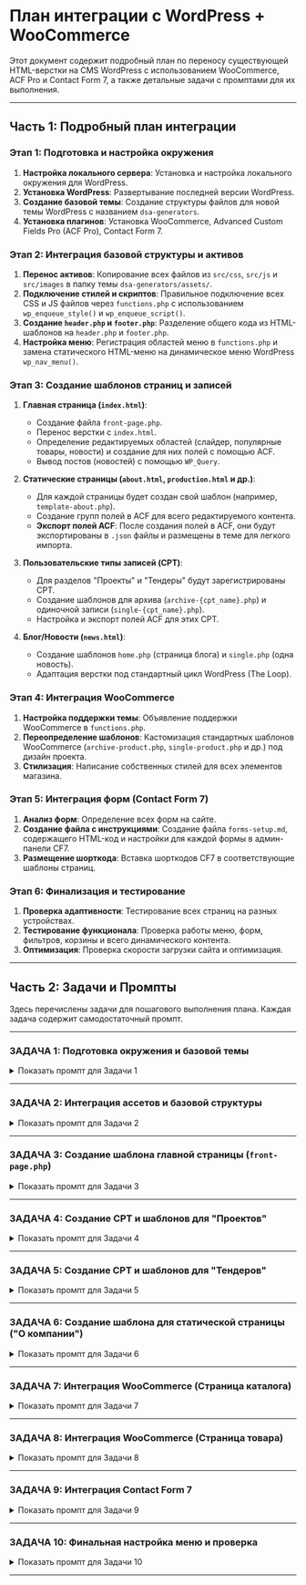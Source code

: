 # План интеграции с WordPress + WooCommerce

Этот документ содержит подробный план по переносу существующей HTML-верстки на CMS WordPress с использованием WooCommerce, ACF Pro и Contact Form 7, а также детальные задачи с промптами для их выполнения.

---

## Часть 1: Подробный план интеграции

### **Этап 1: Подготовка и настройка окружения**

1.  **Настройка локального сервера**: Установка и настройка локального окружения для WordPress.
2.  **Установка WordPress**: Развертывание последней версии WordPress.
3.  **Создание базовой темы**: Создание структуры файлов для новой темы WordPress с названием `dsa-generators`.
4.  **Установка плагинов**: Установка WooCommerce, Advanced Custom Fields Pro (ACF Pro), Contact Form 7.

### **Этап 2: Интеграция базовой структуры и активов**

1.  **Перенос активов**: Копирование всех файлов из `src/css`, `src/js` и `src/images` в папку темы `dsa-generators/assets/`.
2.  **Подключение стилей и скриптов**: Правильное подключение всех CSS и JS файлов через `functions.php` с использованием `wp_enqueue_style()` и `wp_enqueue_script()`.
3.  **Создание `header.php` и `footer.php`**: Разделение общего кода из HTML-шаблонов на `header.php` и `footer.php`.
4.  **Настройка меню**: Регистрация областей меню в `functions.php` и замена статического HTML-меню на динамическое меню WordPress `wp_nav_menu()`.

### **Этап 3: Создание шаблонов страниц и записей**

1.  **Главная страница (`index.html`)**:
    *   Создание файла `front-page.php`.
    *   Перенос верстки с `index.html`.
    *   Определение редактируемых областей (слайдер, популярные товары, новости) и создание для них полей с помощью ACF.
    *   Вывод постов (новостей) с помощью `WP_Query`.

2.  **Статические страницы (`about.html`, `production.html` и др.)**:
    *   Для каждой страницы будет создан свой шаблон (например, `template-about.php`).
    *   Создание групп полей в ACF для всего редактируемого контента.
    *   **Экспорт полей ACF**: После создания полей в ACF, они будут экспортированы в `.json` файлы и размещены в теме для легкого импорта.

3.  **Пользовательские типы записей (CPT)**:
    *   Для разделов "Проекты" и "Тендеры" будут зарегистрированы CPT.
    *   Создание шаблонов для архива (`archive-{cpt_name}.php`) и одиночной записи (`single-{cpt_name}.php`).
    *   Настройка и экспорт полей ACF для этих CPT.

4.  **Блог/Новости (`news.html`)**:
    *   Создание шаблонов `home.php` (страница блога) и `single.php` (одна новость).
    *   Адаптация верстки под стандартный цикл WordPress (The Loop).

### **Этап 4: Интеграция WooCommerce**

1.  **Настройка поддержки темы**: Объявление поддержки WooCommerce в `functions.php`.
2.  **Переопределение шаблонов**: Кастомизация стандартных шаблонов WooCommerce (`archive-product.php`, `single-product.php` и др.) под дизайн проекта.
3.  **Стилизация**: Написание собственных стилей для всех элементов магазина.

### **Этап 5: Интеграция форм (Contact Form 7)**

1.  **Анализ форм**: Определение всех форм на сайте.
2.  **Создание файла с инструкциями**: Создание файла `forms-setup.md`, содержащего HTML-код и настройки для каждой формы в админ-панели CF7.
3.  **Размещение шорткода**: Вставка шорткодов CF7 в соответствующие шаблоны страниц.

### **Этап 6: Финализация и тестирование**

1.  **Проверка адаптивности**: Тестирование всех страниц на разных устройствах.
2.  **Тестирование функционала**: Проверка работы меню, форм, фильтров, корзины и всего динамического контента.
3.  **Оптимизация**: Проверка скорости загрузки сайта и оптимизация.

---

## Часть 2: Задачи и Промпты

Здесь перечислены задачи для пошагового выполнения плана. Каждая задача содержит самодостаточный промпт.

---

### **ЗАДАЧА 1: Подготовка окружения и базовой темы**

<details>
<summary>Показать промпт для Задачи 1</summary>

---
**АКТИВНАЯ ЗАДАЧА: Подготовка окружения и базовой темы**

**## ЦЕЛЬ**
Создать базовую структуру для новой темы WordPress с названием `dsa-generators` внутри стандартной директории `wp-content/themes/`.

**### СТАТУС ВЫПОЛНЕНИЯ**
- [ ] 1. Создана директория темы `dsa-generators`.
- [ ] 2. Создан файл `style.css` с заголовком темы.
- [ ] 3. Созданы пустые файлы: `index.php`, `functions.php`, `header.php`, `footer.php`.
- [ ] 4. Структура проверена.

**### КРИТЕРИИ ВЫПОЛНЕНИЯ**
- В директории `wp-content/themes/` существует папка `dsa-generators`.
- Внутри `dsa-generators` находятся файлы:
  - `style.css` (с корректными комментариями для WordPress).
  - `index.php`
  - `functions.php`
  - `header.php`
  - `footer.php`

**### ШАГИ**
1.  Создай директорию с названием `dsa-generators` по пути `wp-content/themes/`.
2.  Внутри `wp-content/themes/dsa-generators/` создай файл `style.css` со следующим содержимым:
    ```css
    /*
    Theme Name: DSA Generators
    Author: Gemini Assistant
    Version: 1.0
    */
    ```
3.  Создай пустые файлы `index.php`, `functions.php`, `header.php` и `footer.php` в той же директории.
4.  Выполни команду для проверки структуры.

**### ПРОВЕРКА**
Выполни команду `ls -R wp-content/themes/dsa-generators` для проверки созданной структуры.

**### ЗАВЕРШЕНИЕ**
После успешного выполнения всех шагов и проверки, сообщи: "**ЗАДАЧА 1 ЗАВЕРШЕНА**".

**### СЛЕДУЮЩАЯ ЗАДАЧА**
Интеграция ассетов и базовой структуры.
---
</details>

---

### **ЗАДАЧА 2: Интеграция ассетов и базовой структуры**

<details>
<summary>Показать промпт для Задачи 2</summary>

---
**АКТИВНАЯ ЗАДАЧА: Интеграция ассетов и базовой структуры**

**## ЦЕЛЬ**
Перенести статичные ассеты (CSS, JS, изображения) из `src/` в новую тему WordPress и подключить их через `functions.php`. Разделить базовую HTML-структуру на `header.php` и `footer.php`.

**### СТАТУС ВЫПОЛНЕНИЯ**
- [ ] 1. Создана директория `assets` в папке темы.
- [ ] 2. Все файлы из `src/css`, `src/js`, `src/images`, `src/img` скопированы в `wp-content/themes/dsa-generators/assets/`.
- [ ] 3. В `functions.php` добавлен код для подключения стилей и скриптов.
- [ ] 4. Содержимое `src/html/index.html` разделено между `header.php` и `footer.php`.
- [ ] 5. В `header.php` добавлена функция `wp_head()`, а в `footer.php` — `wp_footer()`.

**### КРИТЕРИИ ВЫПОЛНЕНИЯ**
- Существует и наполнена директория `wp-content/themes/dsa-generators/assets`.
- Файл `functions.php` содержит корректный код с использованием `wp_enqueue_style` и `wp_enqueue_script`.
- `header.php` содержит начало HTML-документа, включая тег `<header>`.
- `footer.php` содержит тег `<footer>` и завершение HTML-документа.
- `index.php` содержит вызовы `get_header()` и `get_footer()`.

**### ШАГИ**
1.  Создай директорию `assets` внутри `wp-content/themes/dsa-generators/`.
2.  Скопируй содержимое папок `src/css`, `src/js`, `src/images`, `src/img` в `wp-content/themes/dsa-generators/assets/`.
3.  Добавь в `functions.php` PHP-код для регистрации и подключения всех CSS и JS файлов из `assets`. Используй `get_template_directory_uri()`.
4.  Возьми файл `src/html/index.html`. Скопируй все его содержимое до секции `<main>` (включительно) в `header.php`.
5.  В конец `header.php` (перед `</head>`) добавь `<?php wp_head(); ?>`.
6.  Оставшуюся часть `src/html/index.html` (от `</main>` до конца) скопируй в `footer.php`.
7.  В конец `footer.php` (перед `</body>`) добавь `<?php wp_footer(); ?>`.
8.  В `index.php` добавь:
    ```php
    <?php
    get_header();
    // Тут будет контент
    get_footer();
    ```

**### ПРОВЕРКА**
1.  Выполни `ls -R wp-content/themes/dsa-generators/assets` для проверки ассетов.
2.  Проверь содержимое файлов `functions.php`, `header.php`, `footer.php`, `index.php`.

**### ЗАВЕРШЕНИЕ**
После успешного выполнения всех шагов и проверки, сообщи: "**ЗАДАЧА 2 ЗАВЕРШЕНА**".

**### СЛЕДУЮЩАЯ ЗАДАЧА**
Создание шаблона главной страницы (`front-page.php`).
---
</details>

---

### **ЗАДАЧА 3: Создание шаблона главной страницы (`front-page.php`)**

<details>
<summary>Показать промпт для Задачи 3</summary>

---
**АКТИВНАЯ ЗАДАЧА: Создание шаблона главной страницы (`front-page.php`)**

**## ЦЕЛЬ**
Создать шаблон для главной страницы (`front-page.php`), перенести в него верстку из `src/html/index.html` и подготовить к интеграции с ACF и WordPress.

**### СТАТУС ВЫПОЛНЕНИЯ**
- [ ] 1. Создан файл `front-page.php`.
- [ ] 2. В `front-page.php` добавлены `get_header()` и `get_footer()`.
- [ ] 3. Содержимое тега `<main>` из `src/html/index.html` перенесено в `front-page.php`.
- [ ] 4. В коде расставлены комментарии `// ACF: Section Name` для блоков, которые будут управляться через ACF.
- [ ] 5. Статический вывод новостей заменен на базовый цикл `WP_Query`.

**### КРИТЕРИИ ВЫПОЛНЕНИЯ**
- Существует файл `wp-content/themes/dsa-generators/front-page.php`.
- Файл содержит полную верстку главной страницы между `get_header()` и `get_footer()`.
- Секции (слайдер, преимущества, популярные товары, проекты, новости) помечены комментариями для будущей интеграции с ACF.
- Блок новостей использует `WP_Query` для вывода записей типа `post`.

**### ШАГИ**
1.  Создай файл `front-page.php` в директории темы.
2.  Добавь в начало файла `<?php get_header(); ?>` и в конец `<?php get_footer(); ?>`.
3.  Скопируй все содержимое из `src/html/index.html`, находящееся внутри тега `<main>`, и вставь его между `get_header()` и `get_footer()` в `front-page.php`.
4.  Пройдись по файлу `front-page.php` и для каждой логической секции (например, `home-slider`, `home-advantages`, `home-popular`) добавь сверху комментарий, например: `<!-- ACF: Home Slider -->`.
5.  Найди секцию новостей (`home-news`). Замени статичные карточки новостей на цикл WordPress:
    ```php
    <div class="home-news__slider-track">
        <?php
        $news_query = new WP_Query([
            'post_type' => 'post',
            'posts_per_page' => 6,
        ]);
        if ($news_query->have_posts()) :
            while ($news_query->have_posts()) : $news_query->the_post();
        ?>
                <!-- Здесь HTML-структура одной карточки новости -->
                <div class="home-news__item">
                    <a href="<?php the_permalink(); ?>" class="home-news__item-image-link">
                        <!-- Вместо статичного src используй a:1:{s:4:"ru_RU";s:0:"";} -->
                        <img src="<?php echo get_the_post_thumbnail_url() ?: 'https://via.placeholder.com/400x250'; ?>" alt="<?php the_title_attribute(); ?>" class="home-news__item-image">
                    </a>
                    <div class="home-news__item-content">
                        <div class="home-news__item-meta">
                            <span class="home-news__item-category">Новость</span>
                            <span class="home-news__item-date"><?php echo get_the_date('j F Y'); ?></span>
                        </div>
                        <h3 class="home-news__item-title">
                            <a href="<?php the_permalink(); ?>"><?php the_title(); ?></a>
                        </h3>
                        <div class="home-news__item-excerpt">
                            <?php the_excerpt(); ?>
                        </div>
                    </div>
                </div>
        <?php
            endwhile;
            wp_reset_postdata();
        else :
            echo '<p>Новостей пока нет.</p>';
        endif;
        ?>
    </div>
    ```
6.  Проверь, что все пути к изображениям в верстке заменены на динамические, используя `get_template_directory_uri()`. Пример: `src="img/slider1.webp"` -> `src="<?php echo get_template_directory_uri(); ?>/assets/img/slider1.webp"`.

**### ПРОВЕРКА**
- Открой сайт в браузере. Главная страница должна отображаться с версткой из `index.html` и выводить последние новости из WordPress.

**### ЗАВЕРШЕНИЕ**
После успешного выполнения всех шагов и проверки, сообщи: "**ЗАДАЧА 3 ЗАВЕРШЕНА**".

**### СЛЕДУЮЩАЯ ЗАДАЧА**
Создание CPT и шаблонов для "Проектов".
---
</details>

---

### **ЗАДАЧА 4: Создание CPT и шаблонов для "Проектов"**

<details>
<summary>Показать промпт для Задачи 4</summary>

---
**АКТИВНАЯ ЗАДАЧА: Создание CPT и шаблонов для "Проектов"**

**## ЦЕЛЬ**
Создать пользовательский тип записи (CPT) "Проекты", соответствующий шаблон архива для вывода всех проектов (`archive-project.php`) и шаблон для одиночного проекта (`single-project.php`).

**### СТАТУС ВЫПОЛНЕНИЯ**
- [ ] 1. В `functions.php` зарегистрирован CPT `project`.
- [ ] 2. Создан файл `archive-project.php` на основе `src/html/projects.html`.
- [ ] 3. В `archive-project.php` статические карточки заменены на цикл `The Loop`.
- [ ] 4. Создан пустой файл `single-project.php` с `get_header()` и `get_footer()`.
- [ ] 5. Создана группа полей ACF для проектов и экспортирована в `acf-exports/project-fields.json`.

**### КРИТЕРИИ ВЫПОЛНЕНИЯ**
- В админ-панели WordPress появился раздел "Проекты".
- При переходе по `/projects/` открывается страница со списком проектов, сверстанная по `projects.html`.
- Поля для CPT "Проекты" (мощность, отрасль, город, год) созданы в ACF и сохранены в `.json` файл в теме.

**### ШАГИ**
1.  Добавь в `functions.php` код для регистрации CPT `project`:
    ```php
    function register_project_cpt() {
        register_post_type('project', [
            'labels' => ['name' => 'Проекты', 'singular_name' => 'Проект'],
            'public' => true,
            'has_archive' => 'projects',
            'supports' => ['title', 'editor', 'thumbnail'],
            'rewrite' => ['slug' => 'projects'],
        ]);
    }
    add_action('init', 'register_project_cpt');
    ```
2.  Создай файл `archive-project.php`. Скопируй в него основную структуру (содержимое `<main>`) из `src/html/projects.html`.
3.  В `archive-project.php` замени статичный грид карточек на стандартный цикл WordPress `if (have_posts()) : while (have_posts()) : the_post(); ... endwhile; endif;`. Верстка одной карточки должна быть внутри цикла.
4.  Создай файл `single-project.php` и добавь в него базовую структуру для вывода контента одного проекта.
5.  В админ-панели ACF создай группу полей для "Проектов". Добавь поля: "Мощность", "Отрасль", "Город", "Год". Привяжи группу к типу записи "Проект".
6.  Используя инструмент ACF "Экспорт", экспортируй эту группу полей в JSON. Сохрани файл как `project-fields.json` в директории `wp-content/themes/dsa-generators/acf-exports/`. Добавь в `functions.php` код для автоматического импорта JSON файлов из этой папки.

**### ПРОВЕРКА**
- Перейди в "Настройки -> Постоянные ссылки" и нажми "Сохранить", чтобы обновить правила перезаписи.
- Создай несколько тестовых проектов в админ-ке.
- Открой страницу `/projects/` и убедись, что проекты выводятся корректно.

**### ЗАВЕРШЕНИЕ**
После успешного выполнения всех шагов и проверки, сообщи: "**ЗАДАЧА 4 ЗАВЕРШЕНА**".

**### СЛЕДУЮЩАЯ ЗАДАЧА**
Интеграция WooCommerce (Каталог).
---
</details>

---

### **ЗАДАЧА 5: Создание CPT и шаблонов для "Тендеров"**

<details>
<summary>Показать промпт для Задачи 5</summary>

---
**АКТИВНАЯ ЗАДАЧА: Создание CPT и шаблонов для "Тендеров"**

**## ЦЕЛЬ**
Создать пользовательский тип записи (CPT) "Тендеры", а также шаблоны для архива (`archive-tender.php`) и одиночной записи (`single-tender.php`).

**### СТАТУС ВЫПОЛНЕНИЯ**
- [ ] 1. В `functions.php` зарегистрирован CPT `tender`.
- [ ] 2. Создан файл `archive-tender.php` на основе `src/html/tenders.html`.
- [ ] 3. В `archive-tender.php` статические таблицы заменены на цикл `The Loop`.
- [ ] 4. Создан пустой файл `single-tender.php`.
- [ ] 5. Создана группа полей ACF для тендеров и экспортирована в `acf-exports/tender-fields.json`.

**### КРИТЕРИИ ВЫПОЛНЕНИЯ**
- В админ-панели WordPress появился раздел "Тендеры".
- При переходе по `/tenders/` открывается страница со списком тендеров.
- Поля для CPT "Тендеры" (Номер, Заказчик, Сумма, Закон и т.д.) созданы в ACF и сохранены в `.json` файл.

**### ШАГИ**
1.  По аналогии с "Проектами", добавь в `functions.php` код для регистрации CPT `tender`. Установи `has_archive` в `tenders`.
2.  Создай файл `archive-tender.php` и перенеси в него верстку `<main>` из `src/html/tenders.html`.
3.  В `archive-tender.php` замени статичные строки таблиц на цикл WordPress. Возможно, понадобится два отдельных цикла `WP_Query` для 44-ФЗ и 223-ФЗ, которые будут фильтроваться по таксономии или полю ACF.
4.  Создай пустой файл `single-tender.php`.
5.  Создай группу полей ACF для "Тендеров". Добавь поля для всех колонок таблицы. Создай таксономию "Тип закона" (44-ФЗ, 223-ФЗ).
6.  Экспортируй группу полей в `wp-content/themes/dsa-generators/acf-exports/tender-fields.json`.

**### ПРОВЕРКА**
- Обнови постоянные ссылки.
- Создай несколько тестовых тендеров.
- Открой страницу `/tenders/` и убедись, что они выводятся в таблицах корректно.

**### ЗАВЕРШЕНИЕ**
После успешного выполнения всех шагов и проверки, сообщи: "**ЗАДАЧА 5 ЗАВЕРШЕНА**".

**### СЛЕДУЮЩАЯ ЗАДАЧА**
Создание шаблона для статической страницы ("О компании").
---
</details>

---

### **ЗАДАЧА 6: Создание шаблона для статической страницы ("О компании")**

<details>
<summary>Показать промпт для Задачи 6</summary>

---
**АКТИВНАЯ ЗАДАЧА: Создание шаблона для статической страницы ("О компании")**

**## ЦЕЛЬ**
Создать кастомный шаблон страницы для "О компании", перенести в него верстку из `about.html` и подготовить к интеграции с ACF. Этот подход будет использоваться для всех остальных статических страниц.

**### СТАТУС ВЫПОЛНЕНИЯ**
- [ ] 1. Создан файл `template-about.php`.
- [ ] 2. В `template-about.php` добавлен заголовок шаблона.
- [ ] 3. Перенесена верстка `<main>` из `src/html/about.html`.
- [ ] 4. Динамические секции помечены комментариями `<!-- ACF: ... -->`.
- [ ] 5. Создана страница "О компании" в админ-панели и ей присвоен новый шаблон.
- [ ] 6. Созданы и экспортированы поля ACF в `acf-exports/about-page-fields.json`.

**### КРИТЕРИИ ВЫПОЛНЕНИЯ**
- Существует файл `template-about.php`.
- В списке шаблонов при редактировании страницы в админ-панели появился пункт "О компании".
- При переходе на созданную страницу отображается верстка `about.html`.
- Поля ACF для страницы экспортированы.

**### ШАГИ**
1.  Создай файл `template-about.php` в корневой директории темы.
2.  Добавь в самое начало файла следующий PHP-комментарий:
    ```php
    <?php
    /*
    Template Name: О компании
    */
    get_header();
    ?>
    ```
3.  Скопируй содержимое тега `<main>` из `src/html/about.html` в `template-about.php`.
4.  В конец файла `template-about.php` добавь `<?php get_footer(); ?>`.
5.  Пометь все секции, которые должны редактироваться, комментариями.
6.  Зайди в админ-панель -> "Страницы" -> "Добавить новую". Создай страницу "О компании". В атрибутах страницы выбери шаблон "О компании".
7.  Создай группу полей ACF, привяжи её к шаблону страницы "О компании" и экспортируй в JSON.

**### ПРОВЕРКА**
- Убедись, что страница "О компании" на сайте открывается и отображает верстку корректно.

**### ЗАВЕРШЕНИЕ**
После успешного выполнения всех шагов и проверки, сообщи: "**ЗАДАЧА 6 ЗАВЕРШЕНА**".

**### СЛЕДУЮЩАЯ ЗАДАЧА**
Интеграция WooCommerce (Страница каталога).
---
</details>

---

### **ЗАДАЧА 7: Интеграция WooCommerce (Страница каталога)**

<details>
<summary>Показать промпт для Задачи 7</summary>

---
**АКТИВНАЯ ЗАДАЧА: Интеграция WooCommerce (Страница каталога)**

**## ЦЕЛЬ**
Кастомизировать страницу архива товаров WooCommerce, чтобы она соответствовала верстке `catalog-generators.html`.

**### СТАТУС ВЫПОЛНЕНИЯ**
- [ ] 1. В `functions.php` добавлена поддержка WooCommerce.
- [ ] 2. Создана директория `woocommerce` в папке темы.
- [ ] 3. Файл `archive-product.php` скопирован из плагина в тему.
- [ ] 4. Верстка из `catalog-generators.html` интегрирована в `archive-product.php`.
- [ ] 5. Статический вывод товаров заменен на цикл WooCommerce.

**### КРИТЕРИИ ВЫПОЛНЕНИЯ**
- Страница магазина (`/shop/`) выглядит как `catalog-generators.html`.
- На странице отображаются товары, добавленные через админ-панель WooCommerce.
- Фильтры и пагинация работают.

**### ШАГИ**
1.  Добавь в `functions.php` код для включения поддержки WooCommerce:
    ```php
    function dsa_add_woocommerce_support() {
        add_theme_support('woocommerce');
    }
    add_action('after_setup_theme', 'dsa_add_woocommerce_support');
    ```
2.  Создай папку `woocommerce` в корневой директории темы.
3.  Найди файл `archive-product.php` в плагине WooCommerce (`wp-content/plugins/woocommerce/templates/`) и скопируй его в `wp-content/themes/dsa-generators/woocommerce/`.
4.  Открой `src/html/catalog-generators.html` и `archive-product.php`. Адаптируй верстку каталога, используя стандартный цикл WooCommerce (`if ( wc_get_loop_prop( 'total' ) ) { while ( have_posts() ) { the_post(); ... } }`).
5.  Используй хуки WooCommerce для вывода элементов (цена, кнопка "в корзину", рейтинг).

**### ПРОВЕРКА**
- Добавь несколько тестовых товаров в WooCommerce.
- Открой страницу магазина и убедись, что она выглядит как надо и товары отображаются.

**### ЗАВЕРШЕНИЕ**
После успешного выполнения всех шагов и проверки, сообщи: "**ЗАДАЧА 7 ЗАВЕРШЕНА**".

**### СЛЕДУЮЩАЯ ЗАДАЧА**
Интеграция WooCommerce (Страница товара).
---
</details>

---

### **ЗАДАЧА 8: Интеграция WooCommerce (Страница товара)**

<details>
<summary>Показать промпт для Задачи 8</summary>

---
**АКТИВНАЯ ЗАДАЧА: Интеграция WooCommerce (Страница товара)**

**## ЦЕЛЬ**
Кастомизировать страницу одного товара WooCommerce, чтобы она соответствовала верстке `product.html`.

**### СТАТУС ВЫПОЛНЕНИЯ**
- [ ] 1. Файл `single-product.php` скопирован из плагина в тему.
- [ ] 2. Верстка из `product.html` интегрирована в `single-product.php`.
- [ ] 3. Статический контент заменен на хуки и функции WooCommerce.

**### КРИТЕРИИ ВЫПОЛНЕНИЯ**
- Страница одного товара выглядит как `product.html`.
- Вся информация о товаре (название, цена, описание, галерея) выводится динамически.

**### ШАГИ**
1.  Скопируй файл `single-product.php` из `wp-content/plugins/woocommerce/templates/` в `wp-content/themes/dsa-generators/woocommerce/`.
2.  Открой `src/html/product.html`. Перенеси его верстку в `single-product.php`.
3.  Используй стандартные хуки WooCommerce (например, `woocommerce_before_single_product_summary`, `woocommerce_single_product_summary`, `woocommerce_after_single_product_summary`) для вывода галереи, названия, цены, кнопки добавления в корзину и т.д.
4.  Стилизуй все элементы в соответствии с дизайном.

**### ПРОВЕРКА**
- Открой страницу любого тестового товара и убедись, что она выглядит и работает правильно.

**### ЗАВЕРШЕНИЕ**
После успешного выполнения всех шагов и проверки, сообщи: "**ЗАДАЧА 8 ЗАВЕРШЕНА**".

**### СЛЕДУЮЩАЯ ЗАДАЧА**
Интеграция Contact Form 7.
---
</details>

---

### **ЗАДАЧА 9: Интеграция Contact Form 7**

<details>
<summary>Показать промпт для Задачи 9</summary>

---
**АКТИВНАЯ ЗАДАЧА: Интеграция Contact Form 7**

**## ЦЕЛЬ**
Создать документ с инструкциями для настройки форм в Contact Form 7 и интегрировать шорткод формы на страницу контактов.

**### СТАТУС ВЫПОЛНЕНИЯ**
- [ ] 1. Создан файл `memory-bank/forms-setup.md`.
- [ ] 2. В `forms-setup.md` добавлена инструкция для формы со страницы контактов.
- [ ] 3. Создан шаблон страницы `template-contacts.php` на основе `contacts.html`.
- [ ] 4. Статическая форма в `template-contacts.php` заменена на шорткод `do_shortcode()`.

**### КРИТЕРИИ ВЫПОЛНЕНИЯ**
- Существует и наполнен файл `memory-bank/forms-setup.md`.
- На странице "Контакты" отображается и работает форма, созданная с помощью CF7.

**### ШАГИ**
1.  Создай файл `forms-setup.md` в директории `memory-bank/`.
2.  Изучи форму в `src/html/contacts.html`. В `forms-setup.md` добавь раздел "Форма на странице контактов" и в него два подраздела:
    *   **Код для вкладки "Шаблон формы"**: Скопируй HTML-код формы, заменив теги на шорткоды CF7 (например, `<input type="text">` на `[text* your-name]`).
    *   **Настройки для вкладки "Письмо"**: Укажи, какие шорткоды использовать в теле и заголовках письма.
3.  По аналогии с задачей 6, создай `template-contacts.php` на основе `src/html/contacts.html`.
4.  Создай страницу "Контакты" и примени к ней этот шаблон.
5.  В `template-contacts.php` найди HTML-код формы и замени его на `<?php echo do_shortcode('[contact-form-7 id="..."]'); ?>`. (ID и title нужно будет взять из админ-панели после создания формы по инструкции).

**### ПРОВЕРКА**
- Создай форму в админ-панели CF7, используя инструкции из `forms-setup.md`.
- Вставь полученный шорткод на страницу "Контакты".
- Проверь, что форма отображается и отправляет письма.

**### ЗАВЕРШЕНИЕ**
После успешного выполнения всех шагов и проверки, сообщи: "**ЗАДАЧА 9 ЗАВЕРШЕНA**".

**### СЛЕДУЮЩАЯ ЗАДАЧА**
Финальная настройка меню и проверка.
---
</details>

---

### **ЗАДАЧА 10: Финальная настройка меню и проверка**

<details>
<summary>Показать промпт для Задачи 10</summary>

---
**АКТИВНАЯ ЗАДАЧА: Финальная настройка меню и проверка**

**## ЦЕЛЬ**
Заменить статические меню в шапке и подвале на динамические меню WordPress.

**### СТАТУС ВЫПОЛНЕНИЯ**
- [ ] 1. В `functions.php` зарегистрированы области меню `header_menu` и `footer_menu`.
- [ ] 2. В `header.php` статичное меню заменено на вызов `wp_nav_menu()`.
- [ ] 3. В `footer.php` статичное меню заменено на вызов `wp_nav_menu()`.
- [ ] 4. В админ-панели созданы и настроены меню для обеих областей.

**### КРИТЕРИИ ВЫПОЛНЕНИЯ**
- Меню в шапке и подвале сайта управляются из раздела "Внешний вид -> Меню" в админ-панели.
- Все ссылки в меню работают корректно.

**### ШАГИ**
1.  Добавь в `functions.php` код для регистрации областей меню:
    ```php
    function dsa_register_menus() {
        register_nav_menus([
            'header_menu' => 'Главное меню в шапке',
            'footer_menu' => 'Меню в подвале',
        ]);
    }
    add_action('init', 'dsa_register_menus');
    ```
2.  Найди HTML-код основного меню в `header.php` и замени его на:
    ```php
    <?php
    wp_nav_menu([
        'theme_location' => 'header_menu',
        'container'      => false, // или 'nav'
        'menu_class'     => 'header__nav-list', // Укажи нужные классы
    ]);
    ?>
    ```
3.  Сделай то же самое для меню в `footer.php`, указав `theme_location` как `footer_menu`.
4.  Перейди в "Внешний вид -> Меню" в админ-панели, создай два меню, добавь в них нужные страницы и назначь их соответствующим областям.

**### ПРОВЕРКА**
- Проверь отображение меню на сайте. Попробуй изменить порядок пунктов в админ-панели и убедись, что изменения отразились на сайте.
- Проверь работоспособность всех ссылок на сайте.

**### ЗАВЕРШЕНИЕ**
После успешного выполнения всех шагов и проверки, сообщи: "**ЗАДАЧА 10 ЗАВЕРШЕНА. ИНТЕГРАЦИЯ ЗАВЕРШЕНА.**".
---
</details>

---
